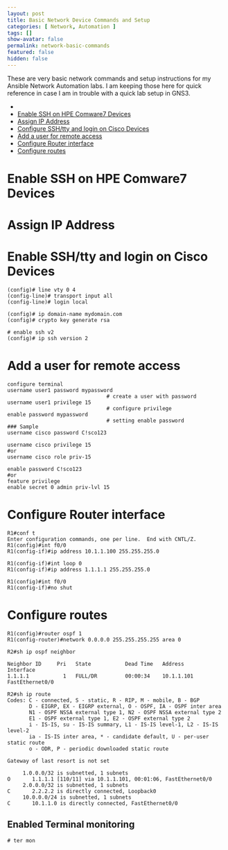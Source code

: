 ```yaml
---
layout: post
title: Basic Network Device Commands and Setup
categories: [ Network, Automation ]
tags: []
show-avatar: false
permalink: network-basic-commands
featured: false
hidden: false
---
```


These are very basic network commands and setup instructions for my Ansible Network Automation labs. I am keeping those here for quick reference in case I am in trouble with a quick lab setup in GNS3.

<!-- TOC -->

- [](#)
- [Enable SSH on HPE Comware7 Devices](#enable-ssh-on-hpe-comware7-devices)
- [Assign IP Address](#assign-ip-address)
- [Configure SSH/tty and login on Cisco Devices](#configure-sshtty-and-login-on-cisco-devices)
- [Add a user for remote access](#add-a-user-for-remote-access)
- [Configure Router interface](#configure-router-interface)
- [Configure routes](#configure-routes)

<!-- /TOC -->

# Enable SSH on HPE Comware7 Devices

# Assign IP Address

# Enable SSH/tty and login on Cisco Devices

```
(config)# line vty 0 4
(config-line)# transport input all
(config-line)# login local

(config)# ip domain-name mydomain.com
(config)# crypto key generate rsa

# enable ssh v2
(config)# ip ssh version 2 
```

# Add a user for remote access

```
configure terminal
username user1 password mypassword
                                # create a user with password
username user1 privilege 15 
                                # configure privilege     
enable password mypassword
                                # setting enable password                         
### Sample
username cisco password C!sco123

username cisco privilege 15
#or 
username cisco role priv-15

enable password C!sco123
#or
feature privilege
enable secret 0 admin priv-lvl 15
```

# Configure Router interface
```
R1#conf t
Enter configuration commands, one per line.  End with CNTL/Z.
R1(config)#int f0/0                           
R1(config-if)#ip address 10.1.1.100 255.255.255.0

R1(config-if)#int loop 0                         
R1(config-if)#ip address 1.1.1.1 255.255.255.0   

R1(config)#int f0/0
R1(config-if)#no shut
```

# Configure routes
```
R1(config)#router ospf 1
R1(config-router)#network 0.0.0.0 255.255.255.255 area 0

R2#sh ip ospf neighbor

Neighbor ID     Pri   State           Dead Time   Address         Interface
1.1.1.1           1   FULL/DR         00:00:34    10.1.1.101      FastEthernet0/0

R2#sh ip route
Codes: C - connected, S - static, R - RIP, M - mobile, B - BGP
       D - EIGRP, EX - EIGRP external, O - OSPF, IA - OSPF inter area 
       N1 - OSPF NSSA external type 1, N2 - OSPF NSSA external type 2
       E1 - OSPF external type 1, E2 - OSPF external type 2
       i - IS-IS, su - IS-IS summary, L1 - IS-IS level-1, L2 - IS-IS level-2
       ia - IS-IS inter area, * - candidate default, U - per-user static route
       o - ODR, P - periodic downloaded static route

Gateway of last resort is not set

     1.0.0.0/32 is subnetted, 1 subnets
O       1.1.1.1 [110/11] via 10.1.1.101, 00:01:06, FastEthernet0/0
     2.0.0.0/32 is subnetted, 1 subnets
C       2.2.2.2 is directly connected, Loopback0
     10.0.0.0/24 is subnetted, 1 subnets
C       10.1.1.0 is directly connected, FastEthernet0/0

```

## Enabled Terminal monitoring

```
# ter mon
```


